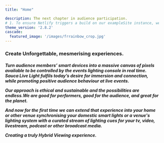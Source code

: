 ```yaml
---
title: "Home"

description: The next chapter in audience participation.
# 1. To ensure Netlify triggers a build on our exampleSite instance, we need to change a file in the exampleSite directory.
theme_version: '2.8.2'
cascade:
  featured_image: '/images/frrainbow_crop.jpg'
---
```

### Create Unforgettable, mesmerising experiences. ###

<h5>Turn audience members’ smart devices into a massive canvas of pixels available to be controlled by the events lighting console in real time.  
Sauca Live Light fulfils today’s desire for immersion and connection, while promoting positive audience behaviour at live events. 

Our approach is ethical and sustainable and the possibilities are endless.We are good for performers, good for the audience, and great for the planet.

And now for the first time we can extend that experience into your home or other venue synchronising your domestic smart lights or a venue's lighting system with a curated stream of lighting cues for your tv, video, livestream, podcast or other broadcast media.  

Creating a truly Hybrid Viewing experience.

